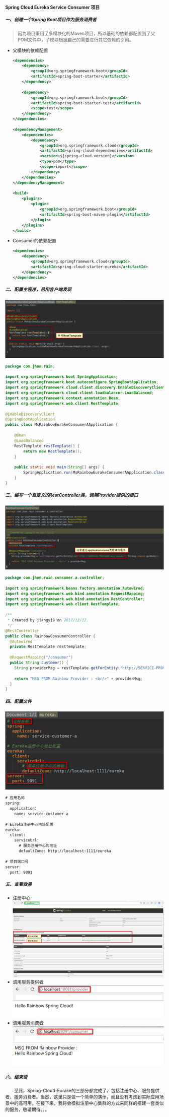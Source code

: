 #### Spring Cloud Eureka Service Consumer 项目

##### 一、创建一个Spring Boot项目作为服务消费者
> 因为项目采用了多模块化的Maven项目，所以基础的依赖都配置到了父POM文件中，子模块根据自己的需要进行其它依赖的引用。

* 父模块的依赖配置
    ```xml
    <dependencies>
        <dependency>
            <groupId>org.springframework.boot</groupId>
            <artifactId>spring-boot-starter</artifactId>
        </dependency>

        <dependency>
            <groupId>org.springframework.boot</groupId>
            <artifactId>spring-boot-starter-test</artifactId>
            <scope>test</scope>
        </dependency>
    </dependencies>

    <dependencyManagement>
        <dependencies>
            <dependency>
                <groupId>org.springframework.cloud</groupId>
                <artifactId>spring-cloud-dependencies</artifactId>
                <version>${spring-cloud.version}</version>
                <type>pom</type>
                <scope>import</scope>
            </dependency>
        </dependencies>
    </dependencyManagement>

    <build>
        <plugins>
            <plugin>
                <groupId>org.springframework.boot</groupId>
                <artifactId>spring-boot-maven-plugin</artifactId>
            </plugin>
        </plugins>
    </build>
    ```
* Consumer的依赖配置
    ```xml
    <dependencies>
        <dependency>
            <groupId>org.springframework.cloud</groupId>
            <artifactId>spring-cloud-starter-eureka</artifactId>
        </dependency>
    </dependencies>
    ```
    
##### 二、配置主程序，启用客户端发现
![Eureka-Consumer-Application](./photos/Eureka-Consumer-Application.png)
```java
package com.jhon.rain;

import org.springframework.boot.SpringApplication;
import org.springframework.boot.autoconfigure.SpringBootApplication;
import org.springframework.cloud.client.discovery.EnableDiscoveryClient;
import org.springframework.cloud.client.loadbalancer.LoadBalanced;
import org.springframework.context.annotation.Bean;
import org.springframework.web.client.RestTemplate;

@EnableDiscoveryClient
@SpringBootApplication
public class MsRainbowEurakeConsumerAApplication {

	@Bean
	@LoadBalanced
	RestTemplate restTemplate() {
		return new RestTemplate();
	}

	public static void main(String[] args) {
		SpringApplication.run(MsRainbowEurakeConsumerAApplication.class, args);
	}
}
```

##### 三、编写一个自定义的RestController类，调用Provider提供的接口
![Consumer-RestController](./photos/Consumer-RestController.png)
```java
package com.jhon.rain.consumer.a.controller;

import org.springframework.beans.factory.annotation.Autowired;
import org.springframework.web.bind.annotation.RequestMapping;
import org.springframework.web.bind.annotation.RestController;
import org.springframework.web.client.RestTemplate;

/**
 * Created by jiangy19 on 2017/12/12.
 */
@RestController
public class RainbowConsumerController {
  @Autowired
  private RestTemplate restTemplate;

  @RequestMapping("/consumer")
  public String customer() {
    String providerMsg = restTemplate.getForEntity("http://SERVICE-PROVIDER-A/provider", String.class).getBody();

    return "MSG FROM Rainbow Provider : <br/>" + providerMsg;
  }
}

```

##### 四、配置文件
![Consumer-Configuration-file](./photos/Consumer-Configuration-file.png)
```xml
# 应用名称
spring:
  application:
    name: service-customer-a

# Eureka注册中心地址配置
eureka:
  client:
    serviceUrl:
      # 服务注册中心的地址
      defaultZone: http://localhost:1111/eureka
      
# 项目端口号
server:
  port: 9091

```

##### 五、查看效果
* 注册中心
![Eurake-Registration-View](./photos/Eurake-Registration-View.png)
* 调用服务提供者
![Eurake-Call-Provider](./photos/Eurake-Call-Provider.png)
* 调用服务消费者
![Eurake-Call-Consumer](./photos/Eurake-Call-Consumer.png)


##### 六、结束语
　　至此，Spring-Cloud-Eurake的三部分都完成了，包括注册中心、服务提供者、服务消费者。当然，这里只是做一个简单的演示，而且没有考虑到实际应用场景中的高可用，在接下来，我将会模拟注册中心集群的方式来同样的搭建一套类似的服务，敬请期待。。。
